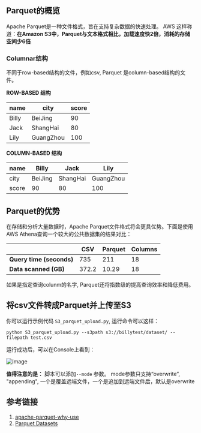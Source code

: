## Parquet的概览

Apache Parquet是一种文件格式，旨在支持复杂数据的快速处理。
AWS 这样称道：**在Amazon S3中，Parquet与文本格式相比，加载速度快2倍，消耗的存储空间少6倍**

### Columnar结构

不同于row-based结构的文件，例如csv, Parquet 是column-based结构的文件。

**ROW-BASED 结构**

| name  | city      | score |
|-------|-----------|-------|
| Billy | BeiJing   | 90    |
| Jack  | ShangHai  | 80    |
| Lily  | GuangZhou | 100   |

**COLUMN-BASED 结构** 

| name  | Billy   | Jack     | Lily      |
|-------|---------|----------|-----------|
| city  | BeiJing | ShangHai | GuangZhou |
| score | 90      | 80       | 100       |

## Parquet的优势

在存储和分析大量数据时，Apache Parquet文件格式将会更具优势。下面是使用AWS Athena查询一个较大的公共数据集的结果对比：

|                          | CSV   | Parquet | Columns |
|--------------------------|-------|---------|---------|
| **Query time (seconds)** | 735   | 211     | 18      |
| **Data scanned (GB)**    | 372.2 | 10.29   | 18      |

如果是指定查询colunm的名字, Parquet还将指数级的提高查询效率和降低费用。

## 将csv文件转成Parquet并上传至S3

你可以运行示例代码 `S3_parquet_upload.py`, 运行命令可以这样：
```
python S3_parquet_upload.py --s3path s3://billytest/dataset/ --filepath test.csv
```

运行成功后，可以在Console上看到：

![image](https://user-images.githubusercontent.com/17400718/206954874-99f8b1d0-2f56-464b-82d9-19348d8caabc.png)


**值得注意的是：** 脚本可以添加`--mode` 参数。 mode参数只支持“overwrite”, "appending", 一个是覆盖远端文件，一个是追加到远端文件后，默认是overwrite

## 参考链接
1. [apache-parquet-why-use](https://www.upsolver.com/blog/apache-parquet-why-use)
2. [Parquet Datasets](https://aws-sdk-pandas.readthedocs.io/en/stable/tutorials/004%20-%20Parquet%20Datasets.html)

